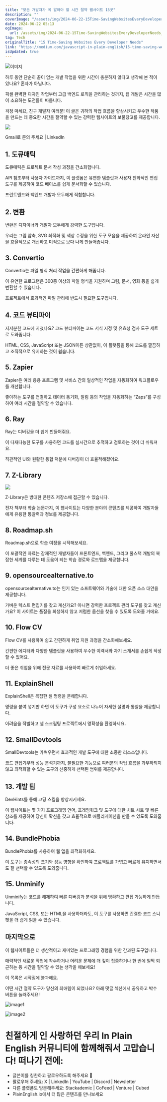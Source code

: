 ```yaml
---
title: "모든 개발자가 꼭 알아야 할 시간 절약 웹사이트 15곳"
description: ""
coverImage: "/assets/img/2024-06-22-15Time-SavingWebsitesEveryDeveloperNeeds_0.png"
date: 2024-06-22 05:13
ogImage: 
  url: /assets/img/2024-06-22-15Time-SavingWebsitesEveryDeveloperNeeds_0.png
tag: Tech
originalTitle: "15 Time-Saving Websites Every Developer Needs"
link: "https://medium.com/javascript-in-plain-english/15-time-saving-websites-every-developer-needs-cf76ea19e430"
isUpdated: true
---
```






![이미지](/assets/img/2024-06-22-15Time-SavingWebsitesEveryDeveloperNeeds_0.png)

하루 동안 단순히 끝이 없는 개발 작업을 위한 시간이 충분하지 않다고 생각해 본 적이 있나요? 혼자가 아닙니다.

픽셀 완벽한 디자인 작업부터 고급 백엔드 로직을 관리하는 것까지, 웹 개발은 시간을 많이 소요하는 도전들이 따릅니다.

걱정 마세요, 친구 개발자 여러분! 이 글은 귀하의 작업 흐름을 향상시키고 우수한 작품을 만드는 데 중요한 시간을 절약할 수 있는 강력한 웹사이트의 보물창고를 제공합니다.

<div class="content-ad"></div>

<img src="https://miro.medium.com/v2/resize:fit:1400/1*vzIi3-buJNS3ykfKEwZqmg.gif" />

Gmail로 문의 주세요 | LinkedIn

## 1. 도큐매틱

도큐매틱은 프로젝트 문서 작성 과정을 간소화합니다.

<div class="content-ad"></div>

API 참조부터 사용자 가이드까지, 이 플랫폼은 유연한 템플릿과 사용자 친화적인 편집 도구를 제공하여 코드 베이스를 쉽게 문서화할 수 있습니다.

프런트엔드와 백엔드 개발자 모두에게 적합합니다.

## 2. 변환

변환은 디자이너와 개발자 모두에게 강력한 도구입니다.

<div class="content-ad"></div>

우리는 그림 압축, SVG 최적화 및 색상 수정을 위한 도구 모음을 제공하여 온라인 자산을 효율적으로 개선하고 미적으로 보다 나게 만들어줍니다.

## 3. Convertio

Convertio는 파일 형식 처리 작업을 간편하게 해줍니다.

이 유연한 프로그램은 300종 이상의 파일 형식을 지원하며 그림, 문서, 영화 등을 쉽게 변환할 수 있습니다.

<div class="content-ad"></div>

프로젝트에서 효과적인 파일 관리에 반드시 필요한 도구입니다.

## 4. 코드 뷰티파이

지저분한 코드에 지쳤나요? 코드 뷰티파이는 코드 서식 지정 및 유효성 검사 도구 세트로 도와줍니다.

HTML, CSS, JavaScript 또는 JSON이든 상관없이, 이 플랫폼을 통해 코드를 깔끔하고 조직적으로 유지하는 것이 쉽습니다.

<div class="content-ad"></div>

## 5. Zapier

Zapier은 여러 응용 프로그램 및 서비스 간의 일상적인 작업을 자동화하여 워크플로우를 개선합니다.

좋아하는 도구를 연결하고 데이터 동기화, 알림 등의 작업을 자동화하는 “Zaps”를 구성하여 여러 시간을 절약할 수 있습니다.

## 6. Ray

<div class="content-ad"></div>

Ray는 디버깅을 더 쉽게 만들어줘요.

이 다재다능한 도구를 사용하면 코드를 실시간으로 추적하고 검토하는 것이 더 쉬워져요.

직관적인 UI와 원활한 통합 덕분에 디버깅이 더 효율적해졌어요.

## 7. Z-Library

<div class="content-ad"></div>

<img src="/assets/img/2024-06-22-15Time-SavingWebsitesEveryDeveloperNeeds_1.png" />

Z-Library은 방대한 콘텐츠 저장소에 접근할 수 있습니다.

전자 책부터 학술 논문까지, 이 웹사이트는 다양한 분야의 콘텐츠를 제공하여 개발자들에게 유용한 통찰력과 정보를 제공합니다.

## 8. Roadmap.sh

<div class="content-ad"></div>

Roadmap.sh으로 학습 여정을 시작해보세요.

이 포괄적인 자료는 잠재적인 개발자들이 프론트엔드, 백엔드, 그리고 풀스택 개발의 복잡한 세계를 다루는 데 도움이 되는 학습 경로와 로드맵을 제공합니다.

## 9. opensourcealternative.to

opensourcealternative.to는 인기 있는 소프트웨어와 기술에 대한 오픈 소스 대안을 제공합니다.

<div class="content-ad"></div>

가벼운 텍스트 편집기를 찾고 계신가요? 아니면 강력한 프로젝트 관리 도구를 찾고 계신가요? 이 사이트는 품질을 희생하지 않고 저렴한 옵션을 찾을 수 있도록 도와줄 거에요.

## 10. Flow CV

Flow CV를 사용하여 쉽고 간편하게 취업 지원 과정을 간소화해보세요.

간편한 에디터와 다양한 템플릿을 사용하여 우수한 이력서와 자기 소개서를 손쉽게 작성할 수 있어요.

<div class="content-ad"></div>

더 좋은 취업을 위해 전문 자료를 사용하여 빠르게 취업하세요.

## 11. ExplainShell

ExplainShell은 복잡한 셸 명령을 분해합니다.

명령을 붙여 넣기만 하면 이 도구가 구성 요소로 나누어 자세한 설명과 통찰을 제공합니다.

<div class="content-ad"></div>

어려움을 작별하고 셸 스크립팅 프로젝트에서 명확성을 환영하세요.

## 12. SmallDevtools

SmallDevtools는 가벼우면서 효과적인 개발 도구에 대한 소중한 리소스입니다.

코드 편집기부터 성능 분석기까지, 불필요한 기능으로 여러분의 작업 흐름을 과부하되지 않고 최적화할 수 있는 도구의 신중하게 선택된 범위를 제공합니다.

<div class="content-ad"></div>

## 13. 개발 팁

DevHints를 통해 코딩 스킬을 향상시키세요.

이 웹사이트는 몇 가지 프로그래밍 언어, 프레임워크 및 도구에 대한 치트 시트 및 빠른 참조를 제공하여 당신이 확신을 갖고 효율적으로 애플리케이션을 만들 수 있도록 도와줍니다.

## 14. BundlePhobia

<div class="content-ad"></div>

BundlePhobia를 사용하여 웹 앱을 최적화하세요.

이 도구는 종속성의 크기와 성능 영향을 확인하여 프로젝트를 가볍고 빠르게 유지하면서도 잘 선택할 수 있도록 도와줍니다.

## 15. Unminify

Unminify는 코드를 해제하여 빠른 디버깅과 분석을 위해 명확하고 편집 가능하게 만듭니다.

<div class="content-ad"></div>

JavaScript, CSS, 또는 HTML을 사용하더라도, 이 도구를 사용하면 간결한 코드 스니펫을 더 쉽게 읽을 수 있습니다.

## 마지막으로

이 웹사이트들은 더 생산적이고 재미있는 프로그래밍 경험을 위한 간과된 도구입니다.

매력적인 새로운 작업에 착수하거나 어려운 문제에 더 깊이 집중하거나 한 번에 일찍 퇴근하는 등 시간을 절약할 수 있는 생각을 해보세요!

<div class="content-ad"></div>

이 목록은 시작점에 불과해요.

어떤 시간 절약 도구가 당신의 최애템이 되었나요? 아래 댓글 섹션에서 공유하고 박수 버튼을 눌러주세요!

![image1](/assets/img/2024-06-22-15Time-SavingWebsitesEveryDeveloperNeeds_2.png)

![image2](/assets/img/2024-06-22-15Time-SavingWebsitesEveryDeveloperNeeds_3.png)

<div class="content-ad"></div>

# 친절하게 인 사랑하던 우리 In Plain English 커뮤니티에 함께해줘서 고맙습니다! 떠나기 전에:

- 글쓴이를 칭찬하고 팔로우하도록 해주세요 👏
- 팔로우해 주세요: X | LinkedIn | YouTube | Discord | Newsletter
- 다른 플랫폼도 방문해주세요: Stackademic | CoFeed | Venture | Cubed
- PlainEnglish.io에서 더 많은 콘텐츠를 만나보세요